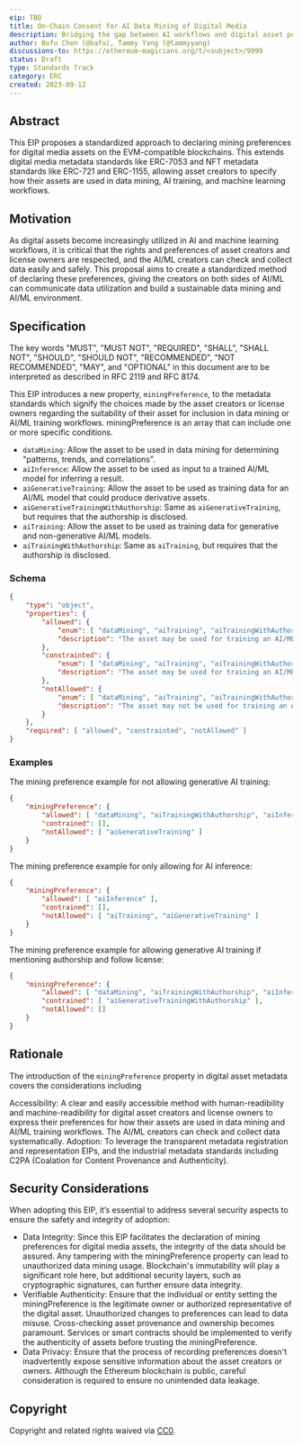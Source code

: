```yaml
---
eip: TBD
title: On-Chain Consent for AI Data Mining of Digital Media
description: Bridging the gap between AI workflows and digital asset permissions through a unified blockchain standard.
author: Bofu Chen (@bafu), Tammy Yang (@tammyyang)
discussions-to: https://ethereum-magicians.org/t/<subject>/9999
status: Draft
type: Standards Track
category: ERC
created: 2023-09-12
---
```


## Abstract

This EIP proposes a standardized approach to declaring mining preferences for digital media assets on the EVM-compatible blockchains. This extends digital media metadata standards like ERC-7053 and NFT metadata standards like ERC-721 and ERC-1155, allowing asset creators to specify how their assets are used in data mining, AI training, and machine learning workflows.

## Motivation

As digital assets become increasingly utilized in AI and machine learning workflows, it is critical that the rights and preferences of asset creators and license owners are respected, and the AI/ML creators can check and collect data easily and safely. This proposal aims to create a standardized method of declaring these preferences, giving the creators on both sides of AI/ML can communicate data utilization and build a sustainable data mining and AI/ML environment.

## Specification

The key words "MUST", "MUST NOT", "REQUIRED", "SHALL", "SHALL NOT", "SHOULD", "SHOULD NOT", "RECOMMENDED", "NOT RECOMMENDED", "MAY", and "OPTIONAL" in this document are to be interpreted as described in RFC 2119 and RFC 8174.

This EIP introduces a new property, `miningPreference`, to the metadata standards which signify the choices made by the asset creators or license owners regarding the suitability of their asset for inclusion in data mining or AI/ML training workflows. miningPreference is an array that can include one or more specific conditions.

* `dataMining`: Allow the asset to be used in data mining for determining "patterns, trends, and correlations".
* `aiInference`: Allow the asset to be used as input to a trained AI/ML model for inferring a result.
* `aiGenerativeTraining`: Allow the asset to be used as training data for an AI/ML model that could produce derivative assets.
* `aiGenerativeTrainingWithAuthorship`: Same as `aiGenerativeTraining`, but requires that the authorship is disclosed.
* `aiTraining`: Allow the asset to be used as training data for generative and non-generative AI/ML models.
* `aiTrainingWithAuthorship`: Same as `aiTraining`, but requires that the authorship is disclosed.

### Schema

```json
{
    "type": "object",
    "properties": {
        "allowed": {
            "enum": [ "dataMining", "aiTraining", "aiTrainingWithAuthorship", "aiGenerativeTraining", "aiGenerativeTrainingWithAuthorship", "aiInference" ],
            "description": "The asset may be used for training an AI/ML model or mined for its data (or both)."
        },
        "constrainted": {
            "enum": [ "dataMining", "aiTraining", "aiTrainingWithAuthorship", "aiGenerativeTraining", "aiGenerativeTrainingWithAuthorship", "aiInference" ],
            "description": "The asset may be used for training an AI/ML model or mined for its data (or both) followed the license."
        },
        "notAllowed": {
            "enum": [ "dataMining", "aiTraining", "aiTrainingWithAuthorship", "aiGenerativeTraining", "aiGenerativeTrainingWithAuthorship", "aiInference" ],
            "description": "The asset may not be used for training an AI/ML model or mined for its data (or both)."
        }
    },
    "required": [ "allowed", "constrainted", "notAllowed" ]
}
```

### Examples

The mining preference example for not allowing generative AI training:

```json
{
    "miningPreference": {
        "allowed": [ "dataMining", "aiTrainingWithAuthorship", "aiInference" ],
        "contrained": [],
        "notAllowed": [ "aiGenerativeTraining" ]
    }
}
```

The mining preference example for only allowing for AI inference:

```json
{
    "miningPreference": {
        "allowed": [ "aiInference" ],
        "contrained": [],
        "notAllowed": [ "aiTraining", "aiGenerativeTraining" ]
    }
}
```

The mining preference example for allowing generative AI training if mentioning authorship and follow license:

```json
{
    "miningPreference": {
        "allowed": [ "dataMining", "aiTrainingWithAuthorship", "aiInference" ],
        "contrained": [ "aiGenerativeTrainingWithAuthorship" ],
        "notAllowed": []
    }
}
```

## Rationale

The introduction of the `miningPreference` property in digital asset metadata covers the considerations including

Accessibility: A clear and easily accessible method with human-readibility and machine-readibility for digital asset creators and license owners to express their preferences for how their assets are used in data mining and AI/ML training workflows. The AI/ML creators can check and collect data systematically.
Adoption: To leverage the transparent metadata registration and representation EIPs, and the industrial metadata standards including C2PA (Coalation for Content Provenance and Authenticity).

## Security Considerations

When adopting this EIP, it’s essential to address several security aspects to ensure the safety and integrity of adoption:

* Data Integrity: Since this EIP facilitates the declaration of mining preferences for digital media assets, the integrity of the data should be assured. Any tampering with the miningPreference property can lead to unauthorized data mining usage. Blockchain's immutability will play a significant role here, but additional security layers, such as cryptographic signatures, can further ensure data integrity.
* Verifiable Authenticity: Ensure that the individual or entity setting the miningPreference is the legitimate owner or authorized representative of the digital asset. Unauthorized changes to preferences can lead to data misuse. Cross-checking asset provenance and ownership becomes paramount. Services or smart contracts should be implemented to verify the authenticity of assets before trusting the miningPreference.
* Data Privacy: Ensure that the process of recording preferences doesn't inadvertently expose sensitive information about the asset creators or owners. Although the Ethereum blockchain is public, careful consideration is required to ensure no unintended data leakage.

## Copyright

Copyright and related rights waived via [CC0](../LICENSE.md).
